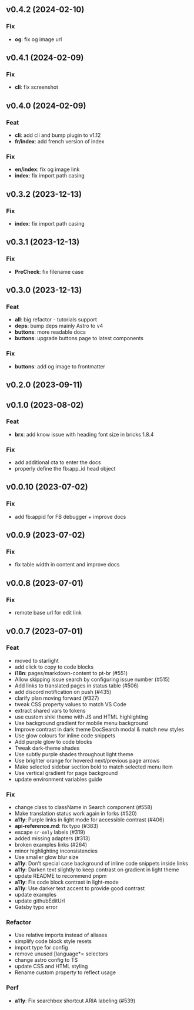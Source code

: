 ## v0.4.2 (2024-02-10)

### Fix

- **og**: fix og image url

## v0.4.1 (2024-02-09)

### Fix

- **cli**: fix screenshot

## v0.4.0 (2024-02-09)

### Feat

- **cli**: add cli and bump plugin to v1.12
- **fr/index**: add french version of index

### Fix

- **en/index**: fix og image link
- **index**: fix import path casing

## v0.3.2 (2023-12-13)

### Fix

- **index**: fix import path casing

## v0.3.1 (2023-12-13)

### Fix

- **PreCheck**: fix filename case

## v0.3.0 (2023-12-13)

### Feat

- **all**: big refactor - tutorials support
- **deps**: bump deps mainly Astro to v4
- **buttons**: more readable docs
- **buttons**: upgrade buttons page to latest components

### Fix

- **buttons**: add og image to frontmatter

## v0.2.0 (2023-09-11)

## v0.1.0 (2023-08-02)

### Feat

- **brx**: add know issue with heading font size in bricks 1.8.4

### Fix

- add additional cta to enter the docs
- properly define the fb:app_id head object

## v0.0.10 (2023-07-02)

### Fix

- add fb:appid for FB debugger + improve docs

## v0.0.9 (2023-07-02)

### Fix

- fix table width in content and improve docs

## v0.0.8 (2023-07-01)

### Fix

- remote base url for edit link

## v0.0.7 (2023-07-01)

### Feat

- moved to starlight
- add click to copy to code blocks
- **i18n**: pages/markdown-content to pt-br (#551)
- Allow skipping issue search by configuring issue number (#515)
- Add links to translated pages in status table (#506)
- add discord notification on push (#435)
- clarify plan moving forward (#327)
- tweak CSS property values to match VS Code
- extract shared vars to tokens
- use custom shiki theme with JS and HTML highlighting
- Use background gradient for mobile menu background
- Improve contrast in dark theme DocSearch modal & match new styles
- Use glow colours for inline code snippets
- Add purple glow to code blocks
- Tweak dark-theme shades
- Use subtly purple shades throughout light theme
- Use brighter orange for hovered next/previous page arrows
- Make selected sidebar section bold to match selected menu item
- Use vertical gradient for page background
- update environment variables guide

### Fix

- change class to className in Search component (#558)
- Make translation status work again in forks (#520)
- **a11y**: Purple links in light mode for accessible contrast (#406)
- **api-reference.md**: fix typo (#383)
- escape `sr-only` labels (#319)
- added missing adapters (#313)
- broken examples links (#264)
- minor highlighting inconsistencies
- Use smaller glow blur size
- **a11y**: Don’t special case background of inline code snippets inside links
- **a11y**: Darken text slightly to keep contrast on gradient in light theme
- update README to recommend pnpm
- **a11y**: Fix code block contrast in light-mode
- **a11y**: Use darker text accent to provide good contrast
- update examples
- update githubEditUrl
- Gatsby typo error

### Refactor

- Use relative imports instead of aliases
- simplify code block style resets
- import type for config
- remove unused [language*= selectors
- change astro config to TS
- update CSS and HTML styling
- Rename custom property to reflect usage

### Perf

- **a11y**: Fix searchbox shortcut ARIA labeling (#539)
